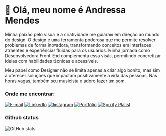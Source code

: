 
# 👋 Olá, meu nome é Andressa Mendes

Minha paixão pelo visual e a criatividade me guiaram em direção ao mundo do design. O design é uma ferramenta poderosa que me permite resolver problemas de forma inovadora, transformando conceitos em interfaces atraentes e experiências fluidas para os usuários. Minha jornada como Desenvolvedora Front-End complementa essa visão, permitindo concretizar ideias com habilidades técnicas e acessíveis.

Meu papel como Designer não se limita apenas a criar algo bonito, mas sim a oferecer soluções que impactam positivamente a vida das pessoas. Nas horas vagas, também sou musicista e adoro fazer um som.


### **Onde me encontrar:**

[![E-mail](https://img.shields.io/badge/-Email-000?style=for-the-badge&logo=microsoft-outlook&logoColor=fff&color:FFF)](mailto:andressasilvam25@gmail.com)
[![LinkedIn](https://img.shields.io/badge/-LinkedIn-000?style=for-the-badge&logo=linkedin&logoColor=FFf&color:FFF)](https://www.linkedin.com/in/andressa-mendes-56ba37249/)
[![Instagram](https://img.shields.io/badge/-Instagram-000?style=for-the-badge&logo=instagram&logoColor=FFf&color:FFF)](https://www.instagram.com/mendxsui/)
[![Portfólio](https://img.shields.io/badge/website-000000?style=for-the-badge&logo=About.me&logoColor=FFf&Color=FFF)](https://andressamendes.vercel.app/)
[![Spotify Plalist](https://img.shields.io/badge/Spotify-1ED760?&style=for-the-badge&logo=spotify&logoColor=fff&Color=000)](https://open.spotify.com/playlist/5lCzE2kG0BHoBbuOJPpHK2)

### **Github status**

![GitHub stats](https://github-readme-stats-git-masterrstaa-rickstaa.vercel.app/api?username=andressamendess&hide_title=true&show_icons=true&include_all_commits=false&count_private=true&line_height=25&hide=issues&bg_color=000&title_color=FF00F6&text_color=FFF&border_radius=3&border_color=36123c&icon_color=FFf&theme=jolly)




